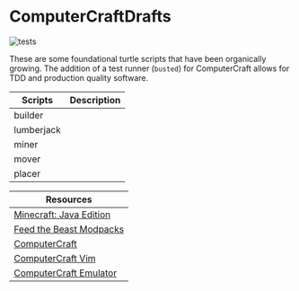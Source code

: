 # ComputerCraftDrafts
![[tests](https://github.com/NonlinearFruit/ComputerCraftDrafts/actions)](https://img.shields.io/github/workflow/status/NonlinearFruit/ComputerCraftDrafts/test?label=tests)

These are some foundational turtle scripts that have been organically growing. The addition of a test runner (`busted`) for ComputerCraft allows for TDD and production quality software.

| Scripts    | Description |
| ---        | ---         |
| builder    |             |
| lumberjack |             |
| miner      |             |
| mover      |             |
| placer     |             |

| Resources                            |
|---                                   |
| [Minecraft: Java Edition][minecraft] |
| [Feed the Beast Modpacks][ftb]       |
| [ComputerCraft][cc]                  |
| [ComputerCraft Vim][vimcc]           |
| [ComputerCraft Emulator][ccemux]     |

[minecraft]: https://www.minecraft.net/en-us/store/minecraft-java-edition
[ftb]: https://www.feed-the-beast.com
[cc]: https://github.com/SquidDev-CC/CC-Tweaked
[vimcc]: https://github.com/HugoNikanor/VimCC
[ccemux]: https://emux.cc
